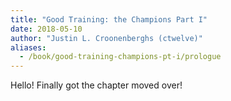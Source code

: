 ```yaml
---
title: "Good Training: the Champions Part I"
date: 2018-05-10
author: "Justin L. Croonenberghs (ctwelve)"
aliases:
  - /book/good-training-champions-pt-i/prologue
---
```


Hello! Finally got the chapter moved over!
